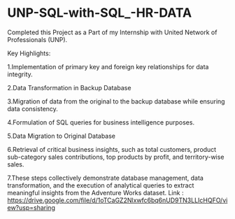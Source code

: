 # UNP-SQL-with-SQL_-HR-DATA
Completed this Project as a Part of my Internship with United Network of Professionals (UNP).

Key Highlights:

1.Implementation of primary key and foreign key relationships for data integrity.

2.Data Transformation in Backup Database

3.Migration of data from the original to the backup database while ensuring data consistency.

4.Formulation of SQL queries for business intelligence purposes.

5.Data Migration to Original Database

6.Retrieval of critical business insights, such as total customers, product sub-category sales contributions, top products by profit, and territory-wise sales.

7.These steps collectively demonstrate database management, data transformation, and the execution of analytical queries to extract meaningful insights from the Adventure Works dataset.
Link : https://drive.google.com/file/d/1oTCaGZ2Nlxwfc6bq6nUD9TN3LLIcHQFO/view?usp=sharing
